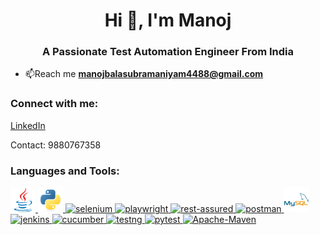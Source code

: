 <h1 align="center">Hi 👋, I'm Manoj</h1>
<h3 align="center">A Passionate Test Automation Engineer From India</h3>

- 📫Reach me **manojbalasubramaniyam4488@gmail.com**

<h3 align="left">Connect with me:</h3>
<a href="https://www.linkedin.com/in/manoj-b-960675234" target="_blank">LinkedIn</a>
<p align="left">Contact: 9880767358</p>

<h3 align="left">Languages and Tools:</h3>
<p align="left">
  <a href="https://www.java.com" target="_blank" rel="noreferrer"> 
    <img src="https://raw.githubusercontent.com/devicons/devicon/master/icons/java/java-original.svg" alt="java" width="40" height="40"/> 
  </a>
   <a href="https://www.python.org" target="_blank" rel="noreferrer"> 
    <img src="https://raw.githubusercontent.com/devicons/devicon/master/icons/python/python-original.svg" alt="python" width="40" height="40"/> 
  </a>
   <a href="https://www.selenium.dev" target="_blank" rel="noreferrer"> 
    <img src="https://raw.githubusercontent.com/detain/svg-logos/780f25886640cef088af994181646db2f6b1a3f8/svg/selenium-logo.svg" alt="selenium" width="40" height="40"/> 
  </a>
   <a href="https://playwright.dev/" target="_blank" rel="noreferrer"> 
    <img src="https://playwright.dev/img/playwright-logo.svg" alt="playwright" width="40" height="40"/> 
  </a>
  <a href="https://rest-assured.io/" target="_blank" rel="noreferrer"> 
    <img src="https://avatars.githubusercontent.com/u/19369327?s=200&v=4" alt="rest-assured" width="40" height="40"/> 
  </a>
   <a href="https://www.postman.com/" target="_blank" rel="noreferrer"> 
    <img src="https://voyager.postman.com/logo/postman-logo-icon-orange.svg" alt="postman" width="40" height="40"/>
  </a>
  <a href="https://www.mysql.com/" target="_blank" rel="noreferrer"> 
    <img src="https://raw.githubusercontent.com/devicons/devicon/master/icons/mysql/mysql-original-wordmark.svg" alt="mysql" width="40" height="40"/> 
  </a>
  <a href="https://www.jenkins.io/" target="_blank" rel="noreferrer"> 
    <img src="https://www.jenkins.io/images/logos/jenkins/jenkins.svg" alt="jenkins" width="40" height="40"/> 
  </a>
  <a href="https://cucumber.io/" target="_blank" rel="noreferrer"> 
    <img src="https://static1.smartbear.co/cucumber/media/images/logos/icons/cucumber-open-icon.svg" alt="cucumber" width="40" height="40"/> 
  </a>
  <a href="https://testng.org/doc/" target="_blank" rel="noreferrer"> 
    <img src="https://e7.pngegg.com/pngimages/640/776/png-clipart-testng-logo-software-testing-software-framework-computer-icons-automation-testing-angle-text.png" alt="testng" width="40" height="40"/> 
  </a>
  <a href="https://pytest.org/" target="_blank" rel="noreferrer">
    <img src="https://docs.pytest.org/en/stable/_static/pytest1.png" alt="pytest" width="40" height="40"/>
  </a>
   <a href="https://maven.apache.org/" target="_blank" rel="noreferrer">
    <img src="https://maven.apache.org/images/apache-maven-project.png" alt="Apache-Maven" width="100" height="40"/>
  </a>
 
</p>
